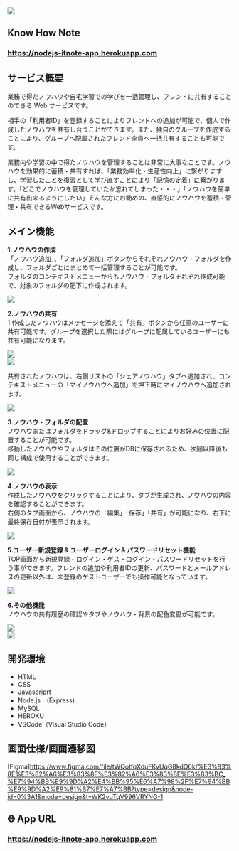 <img src="public/img/README_img/タイトル.png">

##  Know How Note 
### **https://nodejs-itnote-app.herokuapp.com**

##  サービス概要

業務で得たノウハウや自宅学習での学びを一括管理し、フレンドに共有することのできる Web サービスです。

相手の「利用者ID」を登録することによりフレンドへの追加が可能で、個人で作成したノウハウを共有し合うことができます。また、独自のグループを作成することにより、グループへ配属されたフレンド全員へ一括共有することも可能です。

業務内や学習の中で得たノウハウを管理することは非常に大事なことです。ノウハウを効果的に蓄積・共有すれば、「業務効率化・生産性向上」に繋がりますし、学習したことを復習として学び直すことにより「記憶の定着」に繋がります。「どこでノウハウを管理していたか忘れてしまった・・・」「ノウハウを簡単に共有出来るようにしたい」そんな方にお勧めの、直感的にノウハウを蓄積・管理・共有できるWebサービスです。

##  メイン機能

**1.ノウハウの作成** <br>
「ノウハウ追加」、「フォルダ追加」ボタンからそれぞれノウハウ・フォルダを作成し、フォルダごとにまとめて一括管理することが可能です。 <br>
フォルダのコンテキストメニューからもノウハウ・フォルダそれぞれ作成可能で、対象のフォルダの配下に作成されます。
    
<img src="public/img/README_img/ノウハウ作成.png"><br>

**2.ノウハウの共有** <br>
1.作成したノウハウはメッセージを添えて「共有」ボタンから任意のユーザーに共有可能です。グループを選択した際にはグループに配属しているユーザーにも共有可能になります。 <br>

<img src="public/img/README_img/共有ボタン.png"><br>
<img src="public/img/README_img/フレンドリスト.png"><br>

共有されたノウハウは、右側リストの「シェアノウハウ」タブへ追加され、コンテキストメニューの「マイノウハウへ追加」を押下時にマイノウハウへ追加されます。<br>

<img src="public/img/README_img/シェアノウハウ_コンテキストメニュー.png"><br>

**3.ノウハウ・フォルダの配置** <br>
ノウハウまたはフォルダをドラッグ&ドロップすることによりお好みの位置に配置することが可能です。 <br>
移動したノウハウやフォルダはその位置がDBに保存されるため、次回以降後も同じ構成で使用することができます。

<img src="public/img/README_img/ドラッグアンドドロップ.png"><br>

**4.ノウハウの表示** <br>
作成したノウハウをクリックすることにより、タブが生成され、ノウハウの内容を確認することができます。 <br>
右側のタブ画面から、ノウハウの「編集」「保存」「共有」が可能になり、右下に最終保存日付が表示されます。

<img src="public/img/README_img/タブ作成.png"><br>

**5.ユーザー新規登録 & ユーザーログイン & パスワードリセット機能** <br>
TOP画面から新規登録・ログイン・ゲストログイン・パスワードリセットを行う事ができます。フレンドの追加や利用者IDの更新、パスワードとメールアドレスの更新以外は、未登録のゲストユーザーでも操作可能となっています。

<img src="public/img/README_img/パスワード変更.png"><br>
    
**6.その他機能** <br>
ノウハウの共有履歴の確認やタブやノウハウ・背景の配色変更が可能です。

<img src="public/img/README_img/共有履歴.png"><br>
<img src="public/img/README_img/タブ色.png"><br>

<!-- 
## 👀 全体的な仕組み

ここにシステムの図を入れる
-->
##  開発環境

- HTML
- CSS
- Javascriprt
- Node.js　(Express)
- MySQL
- HEROKU
- VSCode（Visual Studio Code）

##  画面仕様/画面遷移図
[Figma]https://www.figma.com/file/tWQotfqXduFKvUqG8kdO6k/%E3%83%8E%E3%82%A6%E3%83%8F%E3%82%A6%E3%83%8E%E3%83%BC_%E7%94%BB%E9%9D%A2%E4%BB%95%E6%A7%98%2F%E7%94%BB%E9%9D%A2%E9%81%B7%E7%A7%BB?type=design&node-id=0%3A1&mode=design&t=WK2vuTqV996VRYNG-1

## 🌐 App URL

### **https://nodejs-itnote-app.herokuapp.com**
